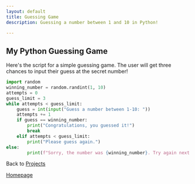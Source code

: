 ```yaml
---
layout: default
title: Guessing Game
description: Guessing a number between 1 and 10 in Python!

---
```


## My Python Guessing Game
Here's the script for a simple guessing game. The user will get three chances to input their guess at the secret number!
<br>

```python
import random
winning_number = random.randint(1, 10)
attempts = 0
guess_limit = 3
while attempts < guess_limit:
    guess = int(input("Guess a number between 1-10: "))
    attempts += 1
    if guess == winning_number:
        print("Congratulations, you guessed it!")
        break
    elif attempts < guess_limit:
        print("Please guess again.")
else:
        print(f"Sorry, the number was {winning_number}. Try again next time!")
```

Back to [Projects](../projects.md)

[Homepage](../../index.md)